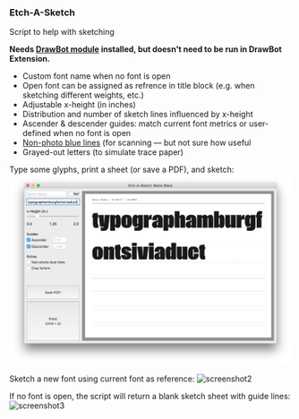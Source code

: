 ### Etch-A-Sketch
Script to help with sketching

**Needs [DrawBot module](https://github.com/typemytype/drawBotRoboFontExtension) installed, but doesn't need to be run in DrawBot Extension.**

- Custom font name when no font is open
- Open font can be assigned as refrence in title block (e.g. when sketching different weights, etc.)
- Adjustable x-height (in inches)
- Distribution and number of sketch lines influenced by x-height
- Ascender & descender guides: match current font metrics or user-defined when no font is open
- [Non-photo blue lines](https://en.wikipedia.org/wiki/Non-photo_blue) (for scanning — but not sure how useful
- Grayed-out letters (to simulate trace paper)

Type some glyphs, print a sheet (or save a PDF), and sketch:
![screenshot1](https://github.com/jtanadi/robofontScripts/blob/master/etchASketch/x-Screenshots/Screen%20Shot%202017-12-09%20at%208.33.51%20PM.png)

Sketch a new font using current font as reference:
![screenshot2](https://github.com/jtanadi/RoboFontScripts/blob/master/etchASketch/x-Screenshots/Screen%20Shot%202017-09-19%20at%2011.55.06%20AM.png)

If no font is open, the script will return a blank sketch sheet with guide lines:
![screenshot3](https://github.com/jtanadi/RoboFontScripts/blob/master/etchASketch/x-Screenshots/Screen%20Shot%202017-09-19%20at%2012.06.00%20PM.png)
